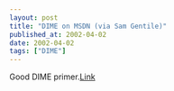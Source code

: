 ```yaml
---
layout: post
title: "DIME on MSDN (via Sam Gentile)"
published_at: 2002-04-02
date: 2002-04-02
tags: ["DIME"]
---
```


Good DIME primer.[Link](http://msdn.microsoft.com/library/default.asp?url=/library/en-us/dn_voices_webservice/html/service01152002.asp)  